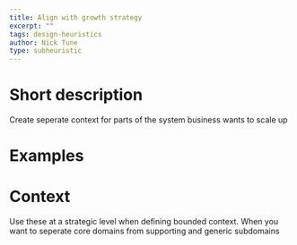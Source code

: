 ```yaml
---
title: Align with growth strategy
excerpt: ""
tags: design-heuristics
author: Nick Tune
type: subheuristic
---
```


# Short description

Create seperate context for parts of the system business wants to scale up

# Examples

# Context

Use these at a strategic level when defining bounded context. When you want to seperate core domains from supporting and generic subdomains
